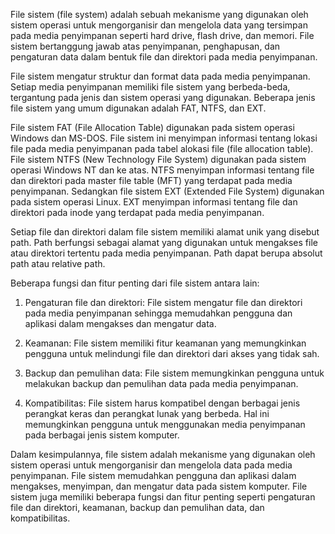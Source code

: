 File sistem (file system) adalah sebuah mekanisme yang digunakan oleh sistem operasi untuk mengorganisir dan mengelola data yang tersimpan pada media penyimpanan seperti hard drive, flash drive, dan memori. File sistem bertanggung jawab atas penyimpanan, penghapusan, dan pengaturan data dalam bentuk file dan direktori pada media penyimpanan.

File sistem mengatur struktur dan format data pada media penyimpanan. Setiap media penyimpanan memiliki file sistem yang berbeda-beda, tergantung pada jenis dan sistem operasi yang digunakan. Beberapa jenis file sistem yang umum digunakan adalah FAT, NTFS, dan EXT.

File sistem FAT (File Allocation Table) digunakan pada sistem operasi Windows dan MS-DOS. File sistem ini menyimpan informasi tentang lokasi file pada media penyimpanan pada tabel alokasi file (file allocation table). File sistem NTFS (New Technology File System) digunakan pada sistem operasi Windows NT dan ke atas. NTFS menyimpan informasi tentang file dan direktori pada master file table (MFT) yang terdapat pada media penyimpanan. Sedangkan file sistem EXT (Extended File System) digunakan pada sistem operasi Linux. EXT menyimpan informasi tentang file dan direktori pada inode yang terdapat pada media penyimpanan.

Setiap file dan direktori dalam file sistem memiliki alamat unik yang disebut path. Path berfungsi sebagai alamat yang digunakan untuk mengakses file atau direktori tertentu pada media penyimpanan. Path dapat berupa absolut path atau relative path.

Beberapa fungsi dan fitur penting dari file sistem antara lain:

1.  Pengaturan file dan direktori: File sistem mengatur file dan direktori pada media penyimpanan sehingga memudahkan pengguna dan aplikasi dalam mengakses dan mengatur data.
    
2.  Keamanan: File sistem memiliki fitur keamanan yang memungkinkan pengguna untuk melindungi file dan direktori dari akses yang tidak sah.
    
3.  Backup dan pemulihan data: File sistem memungkinkan pengguna untuk melakukan backup dan pemulihan data pada media penyimpanan.
    
4.  Kompatibilitas: File sistem harus kompatibel dengan berbagai jenis perangkat keras dan perangkat lunak yang berbeda. Hal ini memungkinkan pengguna untuk menggunakan media penyimpanan pada berbagai jenis sistem komputer.
    

Dalam kesimpulannya, file sistem adalah mekanisme yang digunakan oleh sistem operasi untuk mengorganisir dan mengelola data pada media penyimpanan. File sistem memudahkan pengguna dan aplikasi dalam mengakses, menyimpan, dan mengatur data pada sistem komputer. File sistem juga memiliki beberapa fungsi dan fitur penting seperti pengaturan file dan direktori, keamanan, backup dan pemulihan data, dan kompatibilitas.